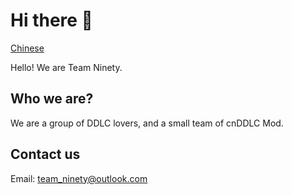 # Hi there 👋
[Chinese](./README_ZH.md)

Hello! We are Team Ninety.

## Who we are?
We are a group of DDLC lovers, and a small team of cnDDLC Mod.

## Contact us
Email: [team_ninety@outlook.com](mailto:team_ninety@outlook.com)


<!--

**Here are some ideas to get you started:**

🙋‍♀️ A short introduction - what is your organization all about?
🌈 Contribution guidelines - how can the community get involved?
👩‍💻 Useful resources - where can the community find your docs? Is there anything else the community should know?
🍿 Fun facts - what does your team eat for breakfast?
🧙 Remember, you can do mighty things with the power of [Markdown](https://docs.github.com/github/writing-on-github/getting-started-with-writing-and-formatting-on-github/basic-writing-and-formatting-syntax)
-->
